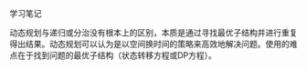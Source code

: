 学习笔记

动态规划与递归或分治没有根本上的区别，本质是通过寻找最优子结构并进行重复得出结果。动态规划可以认为是以空间换时间的策略来高效地解决问题。使用的难点在于找到问题的最优子结构（状态转移方程或DP方程）。
